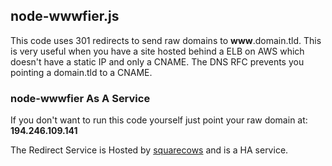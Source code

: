 ## node-wwwfier.js

This code uses 301 redirects to send raw domains to __www__.domain.tld. This is very useful when you have a site hosted behind a ELB on AWS which doesn't have a static IP and only a CNAME. The DNS RFC prevents you pointing a domain.tld to a CNAME.

### node-wwwfier As A Service

If you don't want to run this code yourself just point your raw domain at: __194.246.109.141__

The Redirect Service is Hosted by [squarecows](http://squarecows.com "Link to SquareCows.com") and is a HA service.
